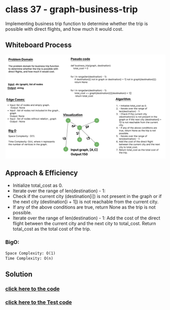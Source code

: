 # class 37 - graph-business-trip

Implementing business trip function to determine whether the trip is possible with direct flights, and how much it would cost.

## Whiteboard Process
![whiteboard](../assest/whcc37.png)

## Approach & Efficiency
   - Initialize total_cost as 0.
   - Iterate over the range of len(destination) - 1:
   - Check if the current city (destination[i]) is not present in the graph or if the next city (destination[i + 1]) is not reachable from the current city.
   - If any of the above conditions are true, return None as the trip is not possible.
   - Iterate over the range of len(destination) - 1:
        Add the cost of the direct flight between the current city and the next city to total_cost.
        Return total_cost as the total cost of the trip.

### BigO:
    Space Complexity: O(1) 
    Time Complexity: O(n) 

## Solution
### [click here to the  code](./graph_business_trip.py)
### [click here to the Test code](../tests/test_graph_business_trip.py)